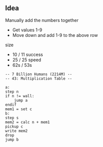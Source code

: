 
## Idea

Manually add the numbers together

* Get values 1-9
* Move down and add 1-9 to the above row


size
* 10 / 11
success
* 25 / 25
speed
* 62s / 53s

```
-- 7 Billion Humans (2214M) --
-- 43: Multiplication Table --

a:
step n
if n != wall:
	jump a
endif
mem1 = set c
b:
step s
mem2 = calc n + mem1
pickup c
write mem2
drop
jump b



```
